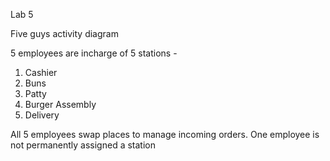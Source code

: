 Lab 5 

Five guys activity diagram 

5 employees are incharge of 5 stations - 
1. Cashier 
2. Buns
3. Patty
4. Burger Assembly
5. Delivery

All 5 employees swap places to manage incoming orders. One employee is not permanently assigned a station



